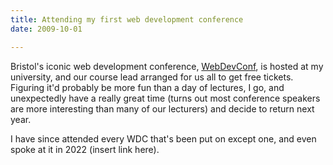 ```yaml
---
title: Attending my first web development conference
date: 2009-10-01

---
```


Bristol's iconic web development conference, [WebDevConf](https://webdevconf.com/), is hosted at my university, and our course lead arranged for us all to get free tickets. Figuring it'd probably be more fun than a day of lectures, I go, and unexpectedly have a really great time (turns out most conference speakers are more interesting than many of our lecturers) and decide to return next year.

I have since attended every WDC that's been put on except one, and even spoke at it in 2022 (insert link here).
